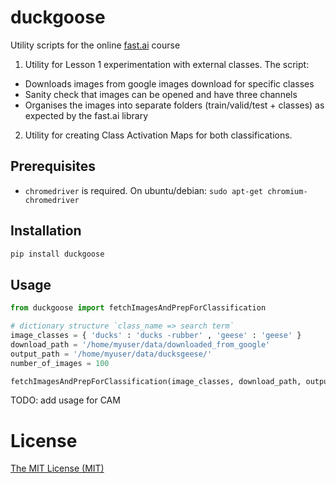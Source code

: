 # duckgoose
Utility scripts for the online [fast.ai](www.fast.ai) course

1. Utility for Lesson 1 experimentation with external classes. The script:
* Downloads images from google images download for specific classes
* Sanity check that images can be opened and have three channels
* Organises the images into separate folders (train/valid/test + classes) as expected by the fast.ai library

2. Utility for creating Class Activation Maps for both classifications.

## Prerequisites 

* `chromedriver` is required. On ubuntu/debian: `sudo apt-get chromium-chromedriver`

## Installation

```python
pip install duckgoose
```

## Usage

```python
from duckgoose import fetchImagesAndPrepForClassification

# dictionary structure `class_name => search term`
image_classes = { 'ducks' : 'ducks -rubber' , 'geese' : 'geese' }
download_path = '/home/myuser/data/downloaded_from_google'
output_path = '/home/myuser/data/ducksgeese/'
number_of_images = 100

fetchImagesAndPrepForClassification(image_classes, download_path, output_path, number_of_images)
```

TODO: add usage for CAM

# License
[The MIT License (MIT)](LICENSE.txt)
